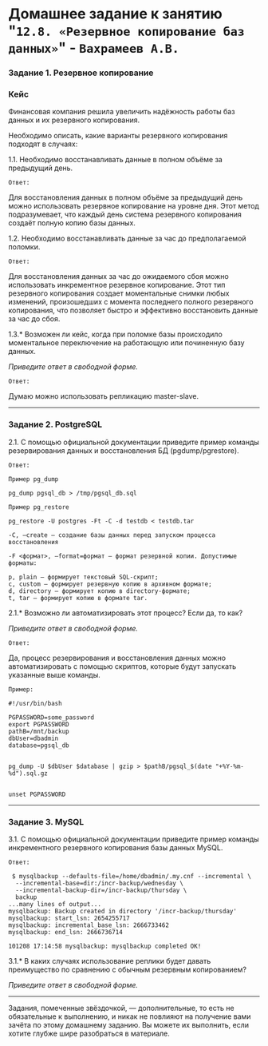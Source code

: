 # Домашнее задание к занятию "`12.8. «Резервное копирование баз данных»`" - `Вахрамеев А.В.`


### Задание 1. Резервное копирование

### Кейс
Финансовая компания решила увеличить надёжность работы баз данных и их резервного копирования. 

Необходимо описать, какие варианты резервного копирования подходят в случаях: 

1.1. Необходимо восстанавливать данные в полном объёме за предыдущий день.

`Ответ:`

Для восстановления данных в полном объёме за предыдущий день можно использовать резервное копирование на уровне дня. Этот метод подразумевает, что каждый день система резервного копирования создаёт полную копию базы данных.

1.2. Необходимо восстанавливать данные за час до предполагаемой поломки.

`Ответ:`

Для восстановления данных за час до ожидаемого сбоя можно использовать инкрементное резервное копирование. Этот тип резервного копирования создает моментальные снимки любых изменений, произошедших с момента последнего полного резервного копирования, что позволяет быстро и эффективно восстановить данные за час до сбоя.

1.3.* Возможен ли кейс, когда при поломке базы происходило моментальное переключение на работающую или починенную базу данных.

*Приведите ответ в свободной форме.*

`Ответ:`

Думаю можно использовать репликацию master-slave.

---

### Задание 2. PostgreSQL

2.1. С помощью официальной документации приведите пример команды резервирования данных и восстановления БД (pgdump/pgrestore).

`Ответ:`

`Пример pg_dump`

```
pg_dump pgsql_db > /tmp/pgsql_db.sql
```

`Пример pg_restore`

```
pg_restore -U postgres -Ft -C -d testdb < testdb.tar

-C, —create — создание базы данных перед запуском процесса восстановления

-F <формат>, —format=формат — формат резервной копии. Допустимые форматы:

p, plain — формирует текстовый SQL-скрипт;
c, custom — формирует резервную копию в архивном формате;
d, directory — формирует копию в directory-формате;
t, tar — формирует копию в формате tar.
```

2.1.* Возможно ли автоматизировать этот процесс? Если да, то как?

*Приведите ответ в свободной форме.*

`Ответ:`

Да, процесс резервирования и восстановления данных можно автоматизировать с помощью скриптов, которые будут запускать указанные выше команды.

`Пример:`

```
#!/usr/bin/bash

PGPASSWORD=some_password
export PGPASSWORD
pathB=/mnt/backup
dbUser=dbadmin
database=pgsql_db


pg_dump -U $dbUser $database | gzip > $pathB/pgsql_$(date "+%Y-%m-%d").sql.gz


unset PGPASSWORD
```
---

### Задание 3. MySQL

3.1. С помощью официальной документации приведите пример команды инкрементного резервного копирования базы данных MySQL. 

`Ответ:`

```
 $ mysqlbackup --defaults-file=/home/dbadmin/.my.cnf --incremental \
  --incremental-base=dir:/incr-backup/wednesday \
  --incremental-backup-dir=/incr-backup/thursday \
  backup
...many lines of output...
mysqlbackup: Backup created in directory '/incr-backup/thursday'
mysqlbackup: start_lsn: 2654255717
mysqlbackup: incremental_base_lsn: 2666733462
mysqlbackup: end_lsn: 2666736714

101208 17:14:58 mysqlbackup: mysqlbackup completed OK!
```

3.1.* В каких случаях использование реплики будет давать преимущество по сравнению с обычным резервным копированием?

*Приведите ответ в свободной форме.*

---

Задания, помеченные звёздочкой, — дополнительные, то есть не обязательные к выполнению, и никак не повлияют на получение вами зачёта по этому домашнему заданию. Вы можете их выполнить, если хотите глубже шире разобраться в материале.
